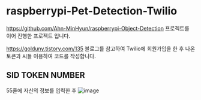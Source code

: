 # raspberrypi-Pet-Detection-Twilio

https://github.com/Ahn-MinHyun/raspberrypi-Object-Detection
프로젝트를 이어 진행한 프로젝트 입니다. 

https://golduny.tistory.com/135
블로그를 참고하여 Twilio에 회원가입을 한 후 나온 토큰과 씨들 이용하여 코드를 작성합니다.

## SID TOKEN NUMBER 
55줄에 자신의 정보를 입력한 후
![image](https://user-images.githubusercontent.com/78781222/119777421-17cb3d00-bf01-11eb-95c9-60344daedbfd.png)
